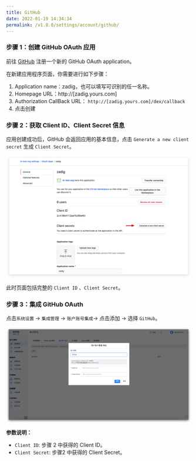 ```yaml
---
title: GitHub
date: 2022-01-19 14:34:34
permalink: /v1.8.0/settings/account/github/
---
```

### 步骤 1：创建 GitHub OAuth 应用

前往 [GitHub](https://github.com/settings/applications/new) 注册一个新的 GitHub OAuth application。

在新建应用程序页面，你需要进行如下步骤：

1. Application name：zadig，也可以填写可识别的任一名称。
2. Homepage URL：http://[zadig.yours.com]
3. Authorization CallBack URL： `http://[zadig.yours.com]/dex/callback`
4. 点击创建

### 步骤 2：获取 Client ID、Client Secret 信息

应用创建成功后，GitHub 会返回应用的基本信息，点击 `Generate a new client secret` 生成 `Client Secret`。

![github](../_images/github3.png)

此时页面包括完整的 `Client ID` 、`Client Secret`。

### 步骤 3：集成 GitHub OAuth

点击`系统设置` -> `集成管理` -> `账户账号集成`-> 点击添加 -> 选择 `GitHub`。

![GitHub](../_images/user_account_github.png)

**参数说明：**
- `Client ID`: 步骤 2 中获得的 Client ID。
- `Client Secret`: 步骤2 中获得的 Client Secret。
